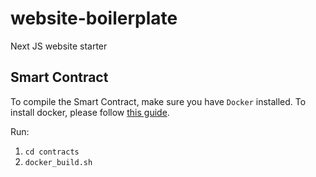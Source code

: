 # website-boilerplate
Next JS website starter 

## Smart Contract
To compile the Smart Contract, make sure you have `Docker` installed. To install docker, please follow [this guide](https://docs.docker.com/get-docker/).

Run:
1. `cd contracts`
2. `docker_build.sh`